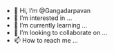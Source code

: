 - 👋 Hi, I’m @Gangadarpavan
- 👀 I’m interested in ...
- 🌱 I’m currently learning ...
- 💞️ I’m looking to collaborate on ...
- 📫 How to reach me ...

<!---
Gangadarpavan/Gangadarpavan is a ✨ special ✨ repository because its `README.md` (this file) appears on your GitHub profile.
You can click the Preview link to take a look at your changes.
--->
